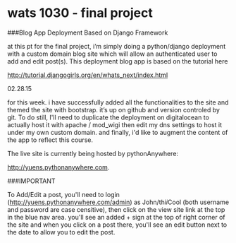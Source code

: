 # wats 1030 - final project 
###Blog App Deployment Based on Django Framework

at this pt for the final project, i’m simply doing a python/django deployment with a custom domain blog site which will allow an authenticated user to add and edit post(s).  This deployment blog app is based on the tutorial here

http://tutorial.djangogirls.org/en/whats_next/index.html

02.28.15

for this week.  i have successfully added all the functionalities to the site and themed the site with bootstrap.  it’s up on github and version controled by git.  To do still, I'll need to duplicate the deployment on digitalocean to actually host it with apache / mod_wigi then edit my dns settings to host it under my own custom domain.  and finally, i'd like to augment the content of the app to reflect this course. 

The live site is currently being hosted by pythonAnywhere:

http://yuens.pythonanywhere.com.

###IMPORTANT


To Add/Edit a post, you'll need to login (http://yuens.pythonanywhere.com/admin) as John/thi$i$Cool (both username and password are case censitive), then click on the view site link at the top in the blue nav area.  you'll see an added + sign at the top of right corner of the site and when you click on a post there, you'll see an edit button next to the date to allow you to edit the post. 
